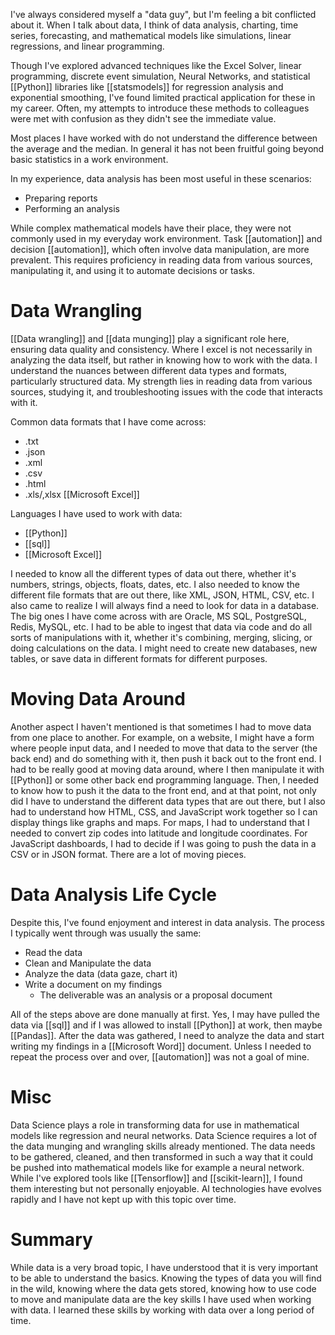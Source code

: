 I've always considered myself a "data guy", but I'm feeling a bit conflicted about it. When I talk about data, I think of data analysis, charting, time series, forecasting, and mathematical models like simulations, linear regressions, and linear programming.

Though I've explored advanced techniques like the Excel Solver, linear programming, discrete event simulation, Neural Networks, and statistical [[Python]] libraries like [[statsmodels]] for regression analysis and exponential smoothing, I've found limited practical application for these in my career. Often, my attempts to introduce these methods to colleagues were met with confusion as they didn't see the immediate value.

Most places I have worked with do not understand the difference between the average and the median. In general it has not been fruitful going beyond basic statistics in a work environment.

In my experience, data analysis has been most useful in these scenarios:
- Preparing reports
- Performing an analysis

While complex mathematical models have their place, they were not commonly used in my everyday work environment. Task [[automation]] and decision [[automation]], which often involve data manipulation, are more prevalent. This requires proficiency in reading data from various sources, manipulating it, and using it to automate decisions or tasks.
# Data Wrangling
[[Data wrangling]] and [[data munging]] play a significant role here, ensuring data quality and consistency. Where I excel is not necessarily in analyzing the data itself, but rather in knowing how to work with the data. I understand the nuances between different data types and formats, particularly structured data. My strength lies in reading data from various sources, studying it, and troubleshooting issues with the code that interacts with it.

Common data formats that I have come across:
- .txt
- .json
- .xml
- .csv
- .html
- .xls/,xlsx [[Microsoft Excel]]

Languages I have used to work with data:
- [[Python]]
- [[sql]]
- [[Microsoft Excel]]

I needed to know all the different types of data out there, whether it's numbers, strings, objects, floats, dates, etc. I also needed to know the different file formats that are out there, like XML, JSON, HTML, CSV, etc. I also came to realize I will always find a need to look for data in a database. The big ones I have come across with are Oracle, MS SQL, PostgreSQL, Redis, MySQL, etc. I had to be able to ingest that data via code and do all sorts of manipulations with it, whether it's combining, merging, slicing, or doing calculations on the data. I might need to create new databases, new tables, or save data in different formats for different purposes.

# Moving Data Around
Another aspect I haven't mentioned is that sometimes I had to move data from one place to another. For example, on a website, I might have a form where people input data, and I needed to move that data to the server (the back end) and do something with it, then push it back out to the front end. I had to be really good at moving data around, where I then manipulate it with [[Python]] or some other back end programming language. Then, I needed to know how to push it the data to the front end, and at that point, not only did I have to understand the different data types that are out there, but I also had to understand how HTML, CSS, and JavaScript work together so I can display things like graphs and maps. For maps, I had to understand that I needed to convert zip codes into latitude and longitude coordinates. For JavaScript dashboards, I had to decide if I was going to push the data in a CSV or in JSON format. There are a lot of moving pieces.

# Data Analysis Life Cycle
Despite this, I've found enjoyment and interest in data analysis. The process I typically went through was usually the same:

- Read the data
- Clean and Manipulate the data
- Analyze the data (data gaze, chart it)
- Write a document on my findings
	- The deliverable was an analysis or a proposal document

All of the steps above are done manually at first. Yes, I may have pulled the data via [[sql]] and if I was allowed to install [[Python]] at work, then maybe [[Pandas]]. After the data was gathered, I need to analyze the data and start writing my findings in a [[Microsoft Word]] document. Unless I needed to repeat the process over and over, [[automation]] was not a goal of mine. 

# Misc
Data Science plays a role in transforming data for use in mathematical models like regression and neural networks. Data Science requires a lot of the data munging and wrangling skills already mentioned. The data needs to be gathered, cleaned, and then transformed in such a way that it could be pushed into mathematical models like for example a neural network.  While I've explored tools like [[Tensorflow]] and [[scikit-learn]], I found them interesting but not personally enjoyable. AI technologies have evolves rapidly and I have not kept up with this topic over time. 

# Summary
While data is a very broad topic, I have understood that it is very important to be able to understand the basics. Knowing the types of data you will find in the wild, knowing where the data gets stored, knowing how to use code to move and manipulate data are the key skills I have used when working with data. I learned these skills by working with data over a long period of time.







